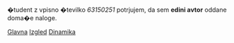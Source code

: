 �tudent z vpisno �tevilko _63150251_ potrjujem, da sem __edini avtor__ oddane doma�e naloge.

[Glavna](https://rawgit.com/severudolf/stroboskop/master/stroboskop.html)
[Izgled](https://rawgit.com/severudolf/stroboskop/izgled/stroboskop.html)
[Dinamika](https://rawgit.com/severudolf/stroboskop/dinamika/stroboskop.html)